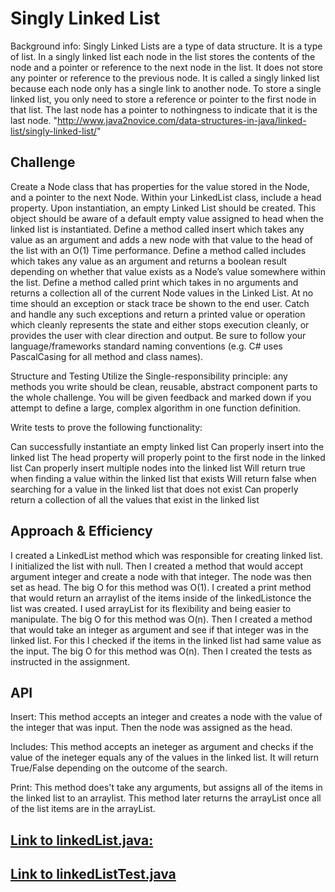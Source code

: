 # Singly Linked List
 Background info:
Singly Linked Lists are a type of data structure. It is a type of list. In a singly linked list each node in the list stores the contents of the node and a pointer or reference to the next node in the list. It does not store any pointer or reference to the previous node. It is called a singly linked list because each node only has a single link to another node. To store a single linked list, you only need to store a reference or pointer to the first node in that list. The last node has a pointer to nothingness to indicate that it is the last node.
"http://www.java2novice.com/data-structures-in-java/linked-list/singly-linked-list/"


## Challenge
Create a Node class that has properties for the value stored in the Node, and a pointer to the next Node.
Within your LinkedList class, include a head property. Upon instantiation, an empty Linked List should be created.
This object should be aware of a default empty value assigned to head when the linked list is instantiated.
Define a method called insert which takes any value as an argument and adds a new node with that value to the head of the list with an O(1) Time performance.
Define a method called includes which takes any value as an argument and returns a boolean result depending on whether that value exists as a Node’s value somewhere within the list.
Define a method called print which takes in no arguments and returns a collection all of the current Node values in the Linked List.
At no time should an exception or stack trace be shown to the end user. Catch and handle any such exceptions and return a printed value or operation which cleanly represents the state and either stops execution cleanly, or provides the user with clear direction and output.
Be sure to follow your language/frameworks standard naming conventions (e.g. C# uses PascalCasing for all method and class names).

Structure and Testing
Utilize the Single-responsibility principle: any methods you write should be clean, reusable, abstract component parts to the whole challenge. You will be given feedback and marked down if you attempt to define a large, complex algorithm in one function definition.

Write tests to prove the following functionality:

Can successfully instantiate an empty linked list
Can properly insert into the linked list
The head property will properly point to the first node in the linked list
Can properly insert multiple nodes into the linked list
Will return true when finding a value within the linked list that exists
Will return false when searching for a value in the linked list that does not exist
Can properly return a collection of all the values that exist in the linked list


## Approach & Efficiency
I created a LinkedList method which was responsible for creating linked list. I initialized the list with null. 
Then I created a method that would accept argument integer and create a node with that integer.  The node was then set as head. The big O for this method was O(1).
I created a print method that would return an arraylist of the items inside of the linkedListonce the list was created. I used arrayList for its flexibility and being easier to manipulate. The big O for this method was O(n).
Then I created a method that would take an integer as argument and see if that integer was in the linked list. For this I checked if the items in the linked list had same value as the input. The big O for this method was O(n).
Then I created the tests as instructed in the assignment.

## API
Insert: This method accepts an integer and creates a node with the value of the integer that was input. Then the node was assigned as the head.

Includes: This method accepts an ineteger as argument and checks if the value of the ineteger equals any of the values in the linked list. It will return True/False depending on the outcome of the search.

Print: This method does't take any arguments, but assigns all of the items in the linked list to an arraylist. This method later returns the arrayList once all of the list items are in the arrayList.

## [Link to linkedList.java:](https://github.com/sadhikari07/data-structures-and-algorithms/blob/master/java401_code_challenges/src/main/java/java401_code_challenges/linkedlist/LinkedList.java)

## [Link to linkedListTest.java](https://github.com/sadhikari07/data-structures-and-algorithms/blob/master/java401_code_challenges/src/test/java/java401_code_challenges/linkedlist/LinkedListTest.java)

